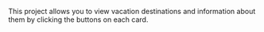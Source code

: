 This project allows you to view vacation destinations and information about them by clicking the buttons on each card.
